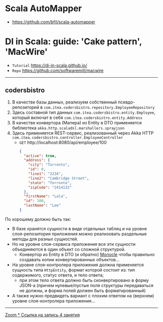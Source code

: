 # Scala AutoMapper

* https://github.com/bfil/scala-automapper


# DI in Scala: guide: 'Cake pattern', 'MacWire'

* `Tutorial` https://di-in-scala.github.io/
* `Repo` https://github.com/softwaremill/macwire


---

## codersbistro

1. В качестве базы данных, реализуем собственный псевдо-репозиторий в `com.itea.codersbistro.repository.EmployeeRepository`
2. Здесь составной тип данных `com.itea.codersbistro.entity.Employee`, который включат в себя `com.itea.codersbistro.entity.Address`
3. В качестве конвертора (Мапера) из Entity в DTO применяется библиотека `akka.http.scaladsl.marshallers.sprayjson`
4. Здесь применяется REST-сервис, реализованный через Akka HTTP `com.itea.codersbistro.controller.EmployeeController`
   * `GET` http://localhost:8080/api/employee/100
     ```json
     {
       "active": true,
       "address": {
         "city": "Torronto",
         "id": 0,
         "line1": "2234",
         "line2": "Cambridge Street",
         "state": "Torronto",
         "zipCode": "2414132"
       },
       "firstName": "Lala",
       "id": 100,
       "lastName": "Lee"
     }
     ```

По хорошему должно быть так:
- В базе хранятся сущности в виде отдельных таблиц и на уровне слоя-репозитория приложения можно реализовать раздельные методы для разных сущностей.
- Но на уровне слоя-сервиса приложения все эти сущности объединяются в один объект со сложной структурой.
  - Конвертор из Entity в DTO (и обратно) [Monocle](https://www.baeldung.com/scala/monocle-optics) чтобы правильно создавать копии конвертированных объектов...
- На уровне слоя-контролера приложения должна применяется сущность типа `HttpEntity`, формат которой состоит из: тип содержимого, статус ответа, и тело ответа;  
  - при этом тело ответа должно быть сконвертировано в форму JSON-а (причем нулевые/пустые поля структуры передаваться не должны, и форма полей должен быть форматированный)
- А также нужно предвидеть вариант с плохим ответом на (верхнем) уровне слоя-контролера приложения...


---

[Zoom * Ссылка на запись 4 занятия](https://us02web.zoom.us/rec/play/ef9bblHtV4JpV2QdEyAdsUrFk91oEIAtt9_iqT8gdD2eFAq0su7jZxuyo3RRnQlDPmz0ClsxU4w4ijDY.m3kqOZ1oEHar6yJ7?continueMode=true&_x_zm_rtaid=fU30Sl53Q7aSgbFjdd5gZQ.1633530332861.7d6e92a77de49932e53a113ad642839d&_x_zm_rhtaid=829)